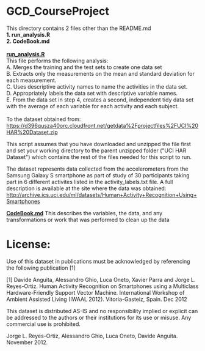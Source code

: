 GCD_CourseProject
=================
This directory contains 2 files other than the README.md <br>
<b>1. run_analysis.R</b><br>
<b>2. CodeBook.md</b><br>
<br>
<b><u>run_analysis.R</b></u><br>
This file performs the following analysis:<br>
A. Merges the training and the test sets to create one data set <br>
B. Extracts only the measurements on the mean and standard deviation for each measurement.<br>
C. Uses descriptive activity names to name the activities in the data set.<br>
D. Appropriately labels the data set with descriptive variable names.<br>
E. From the data set in step 4, creates a second, independent tidy data set with the average of each variable for each activity and each subject.<br>
<br>
To the dataset obtained from: <br>
https://d396qusza40orc.cloudfront.net/getdata%2Fprojectfiles%2FUCI%20HAR%20Dataset.zip 

This script assumes that you have downloaded and unzipped the file first and set your working directory to the parent unzipped folder ("UCI HAR Dataset") which contains the rest of the files needed for this script to run.

The dataset represents data collected from the accelerometers from the Samsung Galaxy S smartphone as part of study of 30 participants taking part in 6 different activites listed in the activity_labels.txt file. A full description is available at the site where the data was obtained: 
http://archive.ics.uci.edu/ml/datasets/Human+Activity+Recognition+Using+Smartphones 


<b><u>CodeBook.md</b></u>
This describes the variables, the data, and any transformations or work that was performed to clean up the data

License:
========
Use of this dataset in publications must be acknowledged by referencing the following publication [1] 

[1] Davide Anguita, Alessandro Ghio, Luca Oneto, Xavier Parra and Jorge L. Reyes-Ortiz. Human Activity Recognition on Smartphones using a Multiclass Hardware-Friendly Support Vector Machine. International Workshop of Ambient Assisted Living (IWAAL 2012). Vitoria-Gasteiz, Spain. Dec 2012

This dataset is distributed AS-IS and no responsibility implied or explicit can be addressed to the authors or their institutions for its use or misuse. Any commercial use is prohibited.

Jorge L. Reyes-Ortiz, Alessandro Ghio, Luca Oneto, Davide Anguita. November 2012.
